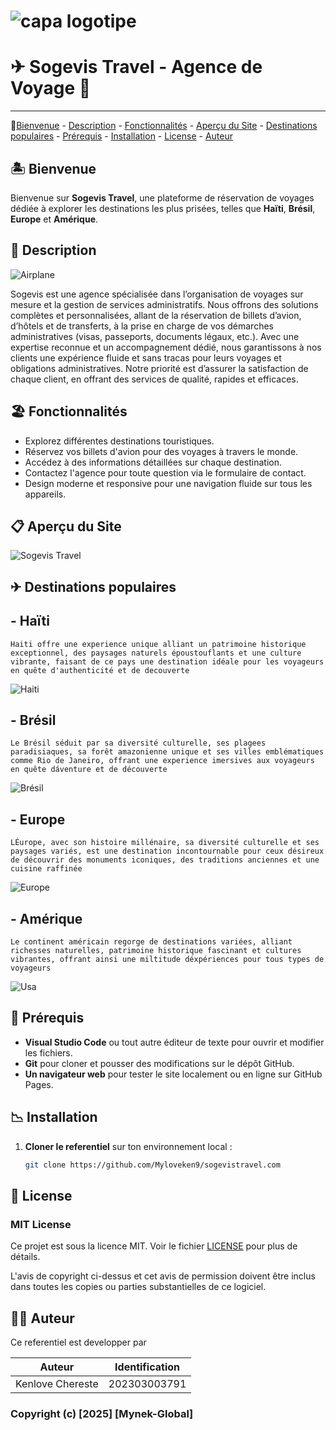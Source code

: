 
# ![capa logotipe](./sogevistravel.com/assets/SOGEVIS%20-%20VETOR.jpg)

# ✈ Sogevis Travel - Agence de Voyage  🧳

---

🔗[Bienvenue](#-bienvenue) - [Description](#-description) - [Fonctionnalités](#-fonctionnalités) - [Aperçu du Site](#-aperçu-du-site) - [Destinations populaires](#-destinations-populaires) - [Prérequis](#-prérequis) - [Installation](#-installation) - [License](#-license) - [Auteur](#-auteur)

## 🏝 Bienvenue

Bienvenue sur **Sogevis Travel**, une plateforme de réservation de voyages dédiée à explorer les destinations les plus prisées, telles que **Haïti**, **Brésil**, **Europe** et **Amérique**.

## 📝 Description

![Airplane](./sogevistravel.com/assets/Airplane%20arrival.gif)

Sogevis est une agence spécialisée dans l’organisation de voyages sur mesure et la gestion de services administratifs. Nous offrons des solutions complètes et personnalisées, allant de la réservation de billets d’avion, d’hôtels et de transferts, à la prise en charge de vos démarches administratives (visas, passeports, documents légaux, etc.). Avec une expertise reconnue et un accompagnement dédié, nous garantissons à nos clients une expérience fluide et sans tracas pour leurs voyages et obligations administratives. Notre priorité est d’assurer la satisfaction de chaque client, en offrant des services de qualité, rapides et efficaces.

## 🏖 Fonctionnalités

- Explorez différentes destinations touristiques.
- Réservez vos billets d'avion pour des voyages à travers le monde.
- Accédez à des informations détaillées sur chaque destination.
- Contactez l'agence pour toute question via le formulaire de contact.
- Design moderne et responsive pour une navigation fluide sur tous les appareils.

## 📋 Aperçu du Site

![Sogevis Travel](./sogevistravel.com/assets/preview.jpg)

## ✈ Destinations populaires

## - **Haïti**

`Haiti offre une experience unique alliant un patrimoine historique exceptionnel, des paysages naturels époustouflants et une culture vibrante, faisant de ce pays une destination idéale pour les voyageurs en quête d'authenticité et de decouverte`

![Haiti](./sogevistravel.com/assets/haiti-flag.png)

## - **Brésil**

`Le Brésil séduit par sa diversité culturelle, ses plagees paradisiaques, sa forêt amazonienne unique et ses villes emblématiques comme Rio de Janeiro, offrant une experience imersives aux voyageurs en quête dáventure et de découverte`

![Brésil](./sogevistravel.com/assets/brazil-flag.png)

## - **Europe**

`LÉurope, avec son histoire millénaire, sa diversité culturelle et ses paysages variés, est une destination incontournable pour ceux désireux de découvrir des monuments iconiques, des traditions anciennes et une cuisine raffinée`

![Europe](./sogevistravel.com/assets/eu-flag.png)

## - **Amérique**

`Le continent américain regorge de destinations variées, alliant richesses naturelles, patrimoine historique fascinant et cultures vibrantes, offrant ainsi une miltitude déxpériences pour tous types de voyageurs`

![Usa](./sogevistravel.com/assets/usa-flag.png)

## 📩 Prérequis

- **Visual Studio Code** ou tout autre éditeur de texte pour ouvrir et modifier les fichiers.
- **Git** pour cloner et pousser des modifications sur le dépôt GitHub.
- **Un navigateur web** pour tester le site localement ou en ligne sur GitHub Pages.

## 📉 Installation

1. **Cloner le referentiel** sur ton environnement local :

   ```bash
   git clone https://github.com/Myloveken9/sogevistravel.com


## 🔐 License

### MIT License

Ce projet est sous la licence MIT. Voir le fichier [LICENSE](./LICENSE) pour plus de détails.

L'avis de copyright ci-dessus et cet avis de permission doivent être inclus dans toutes les copies ou parties substantielles de ce logiciel.

## 👩‍💻 Auteur

Ce referentiel est developper par

|Auteur|Identification|
|----------------|----------------|
| Kenlove Chereste |202303003791|

### Copyright (c) [2025] [Mynek-Global]
